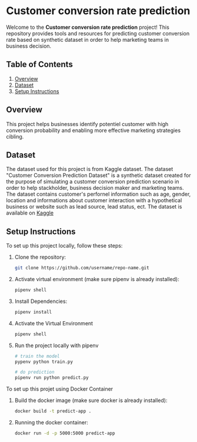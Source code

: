 # Customer conversion rate prediction

Welcome to the **Customer conversion rate prediction** project! This repository provides tools and resources for predicting customer conversion rate based on synthetic dataset in order to help marketing teams in business decision.

## Table of Contents

1. [Overview](#overview)
2. [Dataset](#dataset)
3. [Setup Instructions](#setup-instructions)

## Overview

This project helps businesses identify potentiel customer with high conversion probability and enabling more effective marketing strategies cibling.

## Dataset

The dataset used for this project is from Kaggle dataset. The dataset  "Customer Conversion Prediction Dataset" is a synthetic dataset created for the purpose of simulating a customer conversion prediction scenario in order to help stackholder, business decision maker and marketing teams. The dataset contains customer's perfornel information such as age, gender, location and informations about customer interaction with a hypothetical business or website such as lead source, lead status, ect. The dataset is available on [Kaggle](https://www.kaggle.com/datasets/muhammadshahidazeem/customer-conversion-dataset-for-stuffmart-com/data)

## Setup Instructions

To set up this project locally, follow these steps:

1. Clone the repository:
   ```bash
   git clone https://github.com/username/repo-name.git

2. Activate virtual environment (make sure pipenv is already installed):
   ```bash
   pipenv shell

3. Install Dependencies:
   ```bash
   pipenv install

4. Activate the Virtual Environment
   ```bash
   pipenv shell

5. Run the project locally with pipenv
    ```bash
   # train the model
   pypenv python train.py

   # do prediction
   pipenv run python predict.py

To set up this projet using Docker Container

1. Build the docker image (make sure docker is already installed):
   ```bash
   docker build -t predict-app .

2. Running the docker container:
   ```bash
   docker run -d -p 5000:5000 predict-app
   
